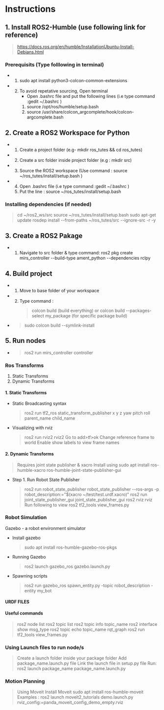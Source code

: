 # Instructions

## 1. Install ROS2-Humble (use following link for reference)

> https://docs.ros.org/en/humble/InstallationUbuntu-Install-Debians.html

### Prerequisits (Type folllowing in terminal)

-   1. sudo apt install python3-colcon-common-extensions
-   2. To avoid repetative sourcing, Open terminal
        - Open .bashrc file and put the following lines (i.e type command :gedit ~/.bashrc )
        1. source /opt/ros/humble/setup.bash
        2. source /usr/share/colcon_argcomplete/hook/colcon-argcomplete.bash

## 2. Create a ROS2 Workspace for Python

-   1. Create a project folder (e.g- mkdir ros_tutes && cd ros_tutes)
-   2. Create a src folder inside project folder (e.g : mkdir src)
-   3. Source the ROS2 workspace (Use command : source ~/ros_tutes/install/setup.bash )
-   4. Open .bashrc file (i.e type command :gedit ~/.bashrc )
    5. Put the line : source ~/ros_tutes/install/setup.bash

### Installing dependencies (if needed)

> cd ~/ros2_ws/src
> source ~/ros_tutes/install/setup.bash
> sudo apt-get update
> rosdep install --from-paths ~/ros_tutes/src --ignore-src -r -y

## 3. Create a ROS2 Pakage

-   1. Navigate to src folder & type command: ros2 pkg create mirs_controller --build-type ament_python --dependencies rclpy

## 4. Build project

-   1. Move to base folder of your workspace
-   2. Type command :
        > colcon build (build everything) or colcon build --packages-select my_package (for specific package build)

-   > sudo colcon build --symlink-install

## 5. Run nodes

-   > ros2 run mirs_controller controller

### Ros Transforms

1. Static Transforms
2. Dynamic Transforms

#### 1. Static Transforms

-   Static Broadcasting syntax

    > ros2 run tf2_ros static_transform_publisher x y z yaw pitch roll parent_name child_name

-   Visualizing with rviz
    > ros2 run rviz2 rviz2
    > Go to add>tf>ok
    > Change reference frame to world
    > Enable show labels to view frame names

#### 2. Dynamic Transforms

> Requires joint state publisher & xacro
> Install using sudo apt install ros-humble-xacro ros-humble-joint-state-publisher-gui

-   Step 1. Run Robot State Publisher
    > ros2 run robot_state_publisher robot_state_publisher --ros-args -p robot_description:="$(xacro ~/test/test.urdf.xacro)"
    > ros2 run joint_state_publisher_gui joint_state_publisher_gui
    > ros2 rviz rviz
    > Run following to view
    > ros2 tf2_tools view_frames.py

### Robot Simulation

Gazebo - a robot environment simulator

-   Install gazebo

    > sudo apt install ros-humble-gazebo-ros-pkgs

-   Running Gazebo

    > ros2 launch gazebo_ros gazebo.launch.py

-   Spawning scripts
    > ros2 run gazebo_ros spawn_entity.py -topic robot_description -entity my_bot

#### URDF FILES

#### Useful commands

> ros2 node list
> ros2 topic list
> ros2 topic info topic_name
> ros2 interface show msg_type
> ros2 topic echo topic_name
> rqt_graph
> ros2 run tf2_tools view_frames.py
> 

### Using Launch files to run node/s

> Create a launch folder inside your package folder
> Add package_name.launch.py file
> Link the launch file in setup.py file
> Run: ros2 launch package_name package_name.launch.py

### Motion Planning

> Using Moveit
> Install Moveit
> sudo apt install ros-humble-moveit
> Examples : ros2 launch moveit2_tutorials demo.launch.py rviz_config:=panda_moveit_config_demo_empty.rviz

